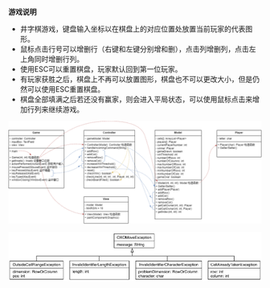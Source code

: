 **游戏说明**

- 井字棋游戏，键盘输入坐标以在棋盘上的对应位置处放置当前玩家的代表图形。
- 鼠标点击行号可以增删行（右键和左键分别增和删），点击列增删列，点击左上角同时增删行列。
- 使用ESC可以重置棋盘，玩家默认回到第一位玩家。
- 有玩家获胜之后，棋盘上不再可以放置图形，棋盘也不可以更改大小，但是仍然可以使用ESC重置棋盘。
- 棋盘全部填满之后若还没有赢家，则会进入平局状态，可以使用鼠标点击来增加行列来继续游戏。

![](/img/GameStructure.drawio.png)

![](/img/5-3.jpg)
